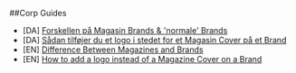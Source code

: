 ##Corp Guides
+ [DA] [Forskellen på Magasin Brands & 'normale' Brands](diff-mag-brand/da-forskellen-mellem-magasin-brand.md)
+ [DA] [Sådan tilføjer du et logo i stedet for et Magasin Cover på et Brand](custom-cover-image/da-magasin-cover-billede.md)
+ [EN] [Difference Between Magazines and Brands](diff-mag-brand/en-diff-mag-brand.md)
+ [EN] [How to add a logo instead of a Magazine Cover on a Brand](custom-cover-image/en-magazine-cover-image.md)
